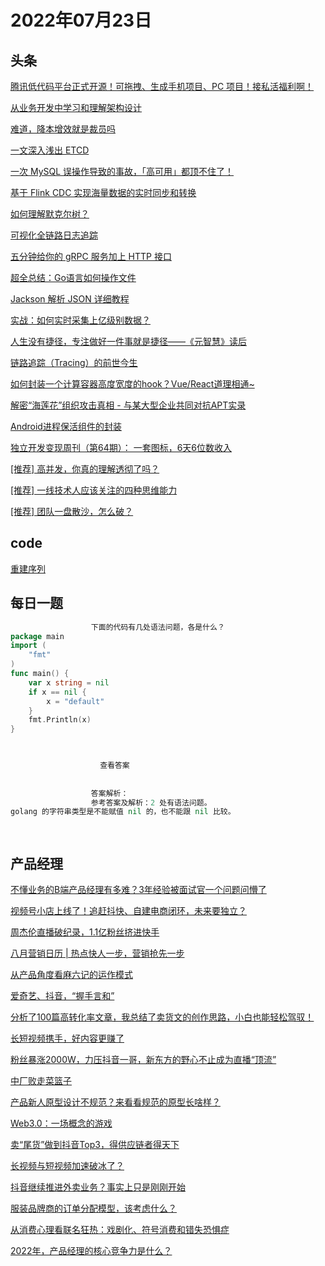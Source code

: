 # 2022年07月23日
## 头条

[腾讯低代码平台正式开源！可拖拽、生成手机项目、PC 项目！接私活福利啊！](https://toutiao.io/k/8oqx21m)

[从业务开发中学习和理解架构设计](https://toutiao.io/k/c14dhs9)

[难道，降本增效就是裁员吗](https://toutiao.io/k/e3bhmfr)

[一文深入浅出 ETCD](https://toutiao.io/k/ur9pbh3)

[一次 MySQL 误操作导致的事故，「高可用」都顶不住了！](https://toutiao.io/k/9whfs9c)

[基于 Flink CDC 实现海量数据的实时同步和转换](https://toutiao.io/k/9m0tgjm)

[如何理解默克尔树？](https://toutiao.io/k/04adhw8)

[可视化全链路日志追踪](https://toutiao.io/k/1j545r2)

[五分钟给你的 gRPC 服务加上 HTTP 接口](https://toutiao.io/k/jaos7rv)

[超全总结：Go语言如何操作文件](https://toutiao.io/k/8bann0d)

[Jackson 解析 JSON 详细教程](https://toutiao.io/k/g3uacum)

[实战：如何实时采集上亿级别数据？](https://toutiao.io/k/e7blmk9)

[人生没有捷径，专注做好一件事就是捷径——《元智慧》读后](https://toutiao.io/k/4hxhgtz)

[链路追踪（Tracing）的前世今生](https://toutiao.io/k/oxcvb7o)

[如何封装一个计算容器高度宽度的hook？Vue/React道理相通~](https://toutiao.io/k/g4r2m39)

[解密“海莲花”组织攻击真相 - 与某大型企业共同对抗APT实录](https://toutiao.io/k/4pfq4zd)

[Android进程保活组件的封装](https://toutiao.io/k/ct6hfom)

[独立开发变现周刊（第64期）： 一套图标，6天6位数收入](https://toutiao.io/k/nxrftn4)

[[推荐] 高并发，你真的理解透彻了吗？](https://toutiao.io/k/93k2zfb)

[[推荐] 一线技术人应该关注的四种思维能力](https://toutiao.io/k/s2lbrzp)

[[推荐] 团队一盘散沙，怎么破？](https://toutiao.io/k/kdzpdh5)



## code

[重建序列](https://leetcode.cn/problems/ur2n8P)



## 每日一题

```go
                  下面的代码有几处语法问题，各是什么？
package main
import (
    "fmt"
)
func main() {
    var x string = nil
    if x == nil {
        x = "default"
    }
    fmt.Println(x)
}


                  
                    查看答案
                  
                
                  答案解析：
                  参考答案及解析：2 处有语法问题。
golang 的字符串类型是不能赋值 nil 的，也不能跟 nil 比较。

                
```


## 产品经理

[不懂业务的B端产品经理有多难？3年经验被面试官一个问题问懵了](https://www.woshipm.com/online/5531732.html)

[视频号小店上线了！追赶抖快、自建电商闭环，未来要独立？](https://www.woshipm.com/it/5536010.html)

[周杰伦直播破纪录，1.1亿粉丝挤进快手](https://www.woshipm.com/it/5536026.html)

[八月营销日历 | 热点快人一步，营销抢先一步](https://www.woshipm.com/marketing/5534216.html)

[从产品角度看麻六记的运作模式](https://www.woshipm.com/operate/5535615.html)

[爱奇艺、抖音，“握手言和”](https://www.woshipm.com/it/5535426.html)

[分析了100篇高转化率文章，我总结了卖货文的创作思路，小白也能轻松驾驭！](https://www.woshipm.com/copy/5534478.html)

[长短视频携手，好内容更赚了](https://www.woshipm.com/it/5535423.html)

[粉丝暴涨2000W，力压抖音一哥，新东方的野心不止成为直播“顶流”](https://www.woshipm.com/operate/5535443.html)

[中厂败走菜篮子](https://www.woshipm.com/it/5535420.html)

[产品新人原型设计不规范？来看看规范的原型长啥样？](https://www.woshipm.com/open/5535482.html)

[Web3.0：一场概念的游戏](https://www.woshipm.com/it/5535332.html)

[卖“尾货”做到抖音Top3，得供应链者得天下](https://www.woshipm.com/operate/5535430.html)

[长视频与短视频加速破冰了？](https://www.woshipm.com/it/5534788.html)

[抖音继续推进外卖业务？事实上只是刚刚开始](https://www.woshipm.com/it/5534993.html)

[服装品牌商的订单分配模型，该考虑什么？](https://www.woshipm.com/pd/5533628.html)

[从消费心理看联名狂热：戏剧化、符号消费和错失恐惧症](https://www.woshipm.com/marketing/5535242.html)

[2022年，产品经理的核心竞争力是什么？](https://www.woshipm.com/pmd/5534791.html)


